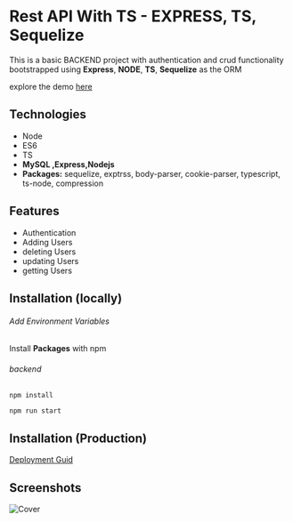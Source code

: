 # Rest API With TS - EXPRESS, TS, Sequelize

This is a basic BACKEND project with authentication and crud functionality bootstrapped using **Express**, **NODE**, **TS**, **Sequelize** as the ORM

explore the demo [here](#)


## Technologies

- Node
- ES6
- TS
- **MySQL ,Express,Nodejs**
- **Packages:** sequelize, exptrss, body-parser, cookie-parser, typescript, ts-node, compression


## Features

- Authentication
- Adding Users
- deleting Users
- updating Users
- getting Users

## Installation (locally)

###### Add Environment Variables


Install **Packages** with npm


###### backend

```shell
npm install

npm run start
```


## Installation (Production)

[Deployment Guid](https://dev.to/kunalukey/how-to-setup-and-deploy-a-mern-stack-project-for-free-5acl)

## Screenshots

![Cover](./cover.png)